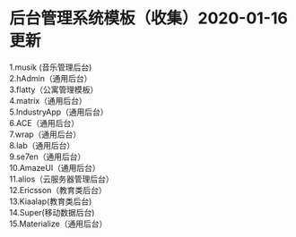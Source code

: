 # 后台管理系统模板（收集）2020-01-16更新<br>
 
1.musik (音乐管理后台)<br>
2.hAdmin（通用后台）<br> 
3.flatty（公寓管理模板）<br>
4.matrix（通用后台） <br>
5.IndustryApp（通用后台） <br>
6.ACE（通用后台） <br>
7.wrap（通用后台） <br>
8.lab（通用后台） <br>
9.se7en（通用后台） <br>
10.AmazeUI（通用后台） <br>
11.alios（云服务器管理后台） <br>
12.Ericsson（教育类后台）<br>
13.Kiaalap(教育类后台)<br>
14.Super(移动数据后台)<br>
15.Materialize（通用后台） <br>
